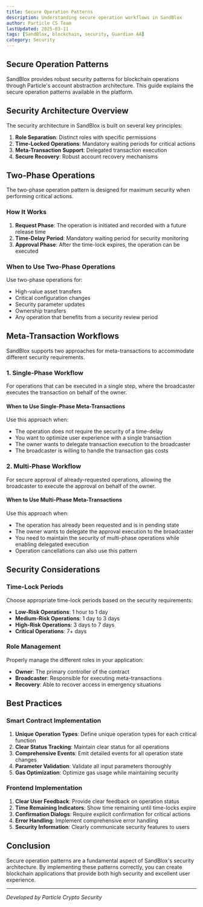 ```yaml
---
title: Secure Operation Patterns
description: Understanding secure operation workflows in SandBlox
author: Particle CS Team
lastUpdated: 2025-03-11
tags: [SandBlox, blockchain, security, Guardian AA]
category: Security
---
```


## Secure Operation Patterns

SandBlox provides robust security patterns for blockchain operations through Particle's account abstraction architecture. This guide explains the secure operation patterns available in the platform.

## Security Architecture Overview

The security architecture in SandBlox is built on several key principles:

1. **Role Separation**: Distinct roles with specific permissions
2. **Time-Locked Operations**: Mandatory waiting periods for critical actions
3. **Meta-Transaction Support**: Delegated transaction execution
4. **Secure Recovery**: Robust account recovery mechanisms

## Two-Phase Operations

The two-phase operation pattern is designed for maximum security when performing critical actions.

### How It Works

1. **Request Phase**: The operation is initiated and recorded with a future release time
2. **Time-Delay Period**: Mandatory waiting period for security monitoring
3. **Approval Phase**: After the time-lock expires, the operation can be executed

### When to Use Two-Phase Operations

Use two-phase operations for:

- High-value asset transfers
- Critical configuration changes
- Security parameter updates
- Ownership transfers
- Any operation that benefits from a security review period

## Meta-Transaction Workflows

SandBlox supports two approaches for meta-transactions to accommodate different security requirements.

### 1. Single-Phase Workflow

For operations that can be executed in a single step, where the broadcaster executes the transaction on behalf of the owner.

#### When to Use Single-Phase Meta-Transactions

Use this approach when:
- The operation does not require the security of a time-delay
- You want to optimize user experience with a single transaction
- The owner wants to delegate transaction execution to the broadcaster
- The broadcaster is willing to handle the transaction gas costs

### 2. Multi-Phase Workflow

For secure approval of already-requested operations, allowing the broadcaster to execute the approval on behalf of the owner.

#### When to Use Multi-Phase Meta-Transactions

Use this approach when:
- The operation has already been requested and is in pending state
- The owner wants to delegate the approval execution to the broadcaster
- You need to maintain the security of multi-phase operations while enabling delegated execution
- Operation cancellations can also use this pattern

## Security Considerations

### Time-Lock Periods

Choose appropriate time-lock periods based on the security requirements:

- **Low-Risk Operations**: 1 hour to 1 day
- **Medium-Risk Operations**: 1 day to 3 days
- **High-Risk Operations**: 3 days to 7 days
- **Critical Operations**: 7+ days

### Role Management

Properly manage the different roles in your application:

- **Owner**: The primary controller of the contract
- **Broadcaster**: Responsible for executing meta-transactions
- **Recovery**: Able to recover access in emergency situations

## Best Practices

### Smart Contract Implementation

1. **Unique Operation Types**: Define unique operation types for each critical function
2. **Clear Status Tracking**: Maintain clear status for all operations
3. **Comprehensive Events**: Emit detailed events for all operation state changes
4. **Parameter Validation**: Validate all input parameters thoroughly
5. **Gas Optimization**: Optimize gas usage while maintaining security

### Frontend Implementation

1. **Clear User Feedback**: Provide clear feedback on operation status
2. **Time Remaining Indicators**: Show time remaining until time-locks expire
3. **Confirmation Dialogs**: Require explicit confirmation for critical actions
4. **Error Handling**: Implement comprehensive error handling
5. **Security Information**: Clearly communicate security features to users

## Conclusion

Secure operation patterns are a fundamental aspect of SandBlox's security architecture. By implementing these patterns correctly, you can create blockchain applications that provide both high security and excellent user experience.

---

*Developed by Particle Crypto Security* 